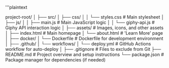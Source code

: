 '''plaintext

project-root/
│
├── src/
│   ├── css/
│   │   └── styles.css          # Main stylesheet
│   ├── js/
│   │   ├── main.js             # Main JavaScript logic
│   │   └── giphy-api.js        # Giphy API interaction logic
│   ├── assets/                 # Images, icons, and other assets
│   ├── index.html              # Main homepage
│   └── about.html              # 'Learn More' page
│
├── docker/
│   └── Dockerfile              # Dockerfile for development environment
│
├── .github/
│   └── workflows/
│       └── deploy.yml          # GitHub Actions workflow for auto-deploy
│
├── .gitignore                  # Files to exclude from Git
├── README.md                   # Project overview and setup instructions
└── package.json                # Package manager for dependencies (if needed)